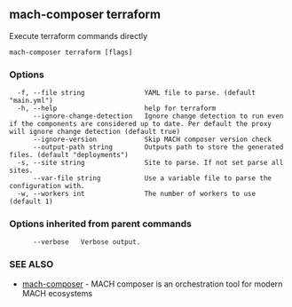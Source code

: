 ## mach-composer terraform

Execute terraform commands directly

```
mach-composer terraform [flags]
```

### Options

```
  -f, --file string               YAML file to parse. (default "main.yml")
  -h, --help                      help for terraform
      --ignore-change-detection   Ignore change detection to run even if the components are considered up to date. Per default the proxy will ignore change detection (default true)
      --ignore-version            Skip MACH composer version check
      --output-path string        Outputs path to store the generated files. (default "deployments")
  -s, --site string               Site to parse. If not set parse all sites.
      --var-file string           Use a variable file to parse the configuration with.
  -w, --workers int               The number of workers to use (default 1)
```

### Options inherited from parent commands

```
      --verbose   Verbose output.
```

### SEE ALSO

* [mach-composer](mach-composer.md)	 - MACH composer is an orchestration tool for modern MACH ecosystems

